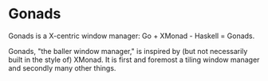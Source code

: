 Gonads
======

Gonads is a X-centric window manager: Go + XMonad - Haskell = Gonads.

Gonads, "the baller window manager," is inspired by (but not necessarily built in the style of) XMonad.  It is first and foremost a tiling window manager and secondly many other things.
